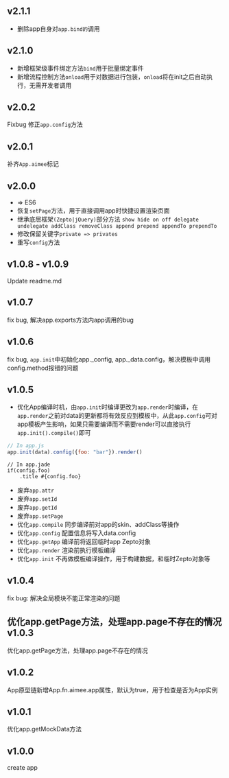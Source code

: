 v2.1.1
---
* 删除app自身对``app.bind的``调用

v2.1.0
---
* 新增框架级事件绑定方法``bind``用于批量绑定事件
* 新增流程控制方法``onload``用于对数据进行包装，``onload``将在init之后自动执行，无需开发者调用

v2.0.2
---
Fixbug 修正``app.config``方法

v2.0.1
---
补齐``App.aimee``标记

v2.0.0
---
* => ES6
* 恢复``setPage``方法，用于直接调用app时快捷设置渲染页面
* 继承底层框架``(Zepto|jQuery)``部分方法
``show hide on off delegate undelegate addClass removeClass append prepend appendTo prependTo``
* 修改保留关键字``private => privates``
* 重写``config``方法

v1.0.8 - v1.0.9
---
Update readme.md

v1.0.7
---
fix bug, 解决app.exports方法内app调用的bug

v1.0.6
---
fix bug, ```app.init```中初始化app._config, app._data.config，解决模板中调用config.method报错的问题

v1.0.5
---
* 优化App编译时机，由```app.init```时编译更改为```app.render```时编译，在```app.render```之前对data的更新都将有效反应到模板中，从此```app.config```可对app模板产生影响，如果只需要编译而不需要render可以直接执行```app.init().compile()```即可
```javascript
// In app.js
app.init(data).config({foo: "bar"}).render()
```
```jade
// In app.jade
if(config.foo)
    .title #{config.foo}
```
* 废弃```app.attr```
* 废弃```app.setId```
* 废弃```app.getId```
* 废弃```app.setPage```
* 优化```app.compile``` 同步编译前对app的skin、addClass等操作
* 优化```app.config``` 配置信息将写入data.config
* 优化```app.getApp``` 编译前将返回临时app Zepto对象
* 优化```app.render``` 渲染前执行模板编译
* 优化```app.init``` 不再做模板编译操作，用于构建数据，和临时Zepto对象等

v1.0.4
---
fix bug: 解决全局模块不能正常渲染的问题

优化app.getPage方法，处理app.page不存在的情况
v1.0.3
---
优化app.getPage方法，处理app.page不存在的情况

v1.0.2
---
App原型链新增App.fn.aimee.app属性，默认为true，用于检查是否为App实例

v1.0.1
---
优化app.getMockData方法

v1.0.0
---
create app
